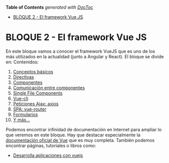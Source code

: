<!-- START doctoc generated TOC please keep comment here to allow auto update -->
<!-- DON'T EDIT THIS SECTION, INSTEAD RE-RUN doctoc TO UPDATE -->
**Table of Contents**  *generated with [DocToc](https://github.com/thlorenz/doctoc)*

- [BLOQUE 2 - El framework Vue JS](#bloque-2---el-framework-vue-js)

<!-- END doctoc generated TOC please keep comment here to allow auto update -->

# BLOQUE 2 - El framework Vue JS
En este bloque vamos a conocer el framework VueJS que es uno de los más utilizados en la actualidad (junto a Angular y React). El bloque se divide en:
Contenidos:
1. [Conceptos básicos](./01-basics.md)
1. [Directivas](./02-directivas.md)
1. [Componentes](./03-componentes.md)
1. [Comunicación entre componentes](./03_1-comunicar_componentes.md)
1. [Single File Components](./03_2-single_file_components.md)
1. [Vue-cli](./03_3-vue-cli.md)
1. [Peticiones Ajax: axios](./04-axios.md)
1. [SPA: vue-router](./05-vue-router.md)
1. [Formularios](./06-forms.md)
1. [Y más...](./09-cosas.md)

Podemos encontrar infinidad de documentación en Internet para ampliar lo que veremos en este bloque. Hay que destacar especialmente la [documentación oficial de Vue](https://vuejs.org/) que es muy completa. También podemos encontrar páginas, tutoriales o libros como:
* [Desarrolla aplicaciones con vuejs](https://www.academia.edu/36309943/Desarrolla_aplicaciones_con_vuejs)

